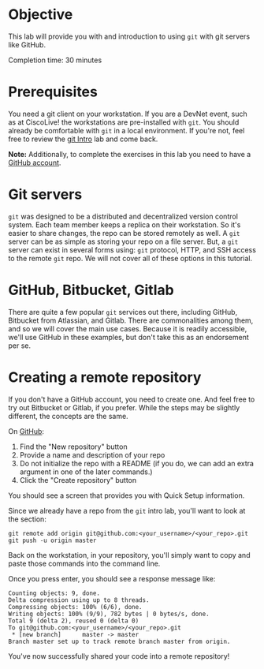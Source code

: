 # Objective

This lab will provide you with and introduction to using `git` with git servers like GitHub.

Completion time: 30 minutes

# Prerequisites

You need a git client on your workstation.  If you are a DevNet event, such as at CiscoLive! the workstations are pre-installed with `git`.  You should already be comfortable with `git` in a local environment.  If you're not, feel free to review the [git Intro](/labs/git-intro/step/1) lab and come back.  

**Note:** Additionally, to complete the exercises in this lab you need to have a [GitHub account](https://github.com).

# Git servers

`git` was designed to be a distributed and decentralized version control system.  Each team member keeps a replica on their workstation.  So it's easier to share changes, the repo can be stored remotely as well.  A `git` server can be as simple as storing your repo on a file server.  But, a `git` server can exist in several forms using: `git` protocol, HTTP, and SSH access to the remote `git` repo.  We will not cover all of these options in this tutorial.

# GitHub, Bitbucket, Gitlab

There are quite a few popular `git` services out there, including GitHub, Bitbucket from Atlassian, and Gitlab.  There are commonalities among them, and so we will cover the main use cases.  Because it is readily accessible, we'll use GitHub in these examples, but don't take this as an endorsement per se.

# Creating a remote repository

If you don't have a GitHub account, you need to create one.  And feel free to try out Bitbucket or Gitlab, if you prefer.  While the steps may be slightly different, the concepts are the same.

On [GitHub](https://github.com):

1. Find the "New repository" button
1. Provide a name and description of your repo
1. Do not initialize the repo with a README (if you do, we can add an extra argument in one of the later commands.)
1. Click the "Create repository" button

You should see a screen that provides you with Quick Setup information.

Since we already have a repo from the `git` intro lab, you'll want to look at the section:

```
git remote add origin git@github.com:<your_username>/<your_repo>.git
git push -u origin master
```

Back on the workstation, in your repository, you'll simply want to copy and paste those commands into the command line.

Once you press enter, you should see a response message like:

```
Counting objects: 9, done.
Delta compression using up to 8 threads.
Compressing objects: 100% (6/6), done.
Writing objects: 100% (9/9), 782 bytes | 0 bytes/s, done.
Total 9 (delta 2), reused 0 (delta 0)
To git@github.com:<your_username>/<your_repo>.git
 * [new branch]      master -> master
Branch master set up to track remote branch master from origin.
```

You've now successfully shared your code into a remote repository!
